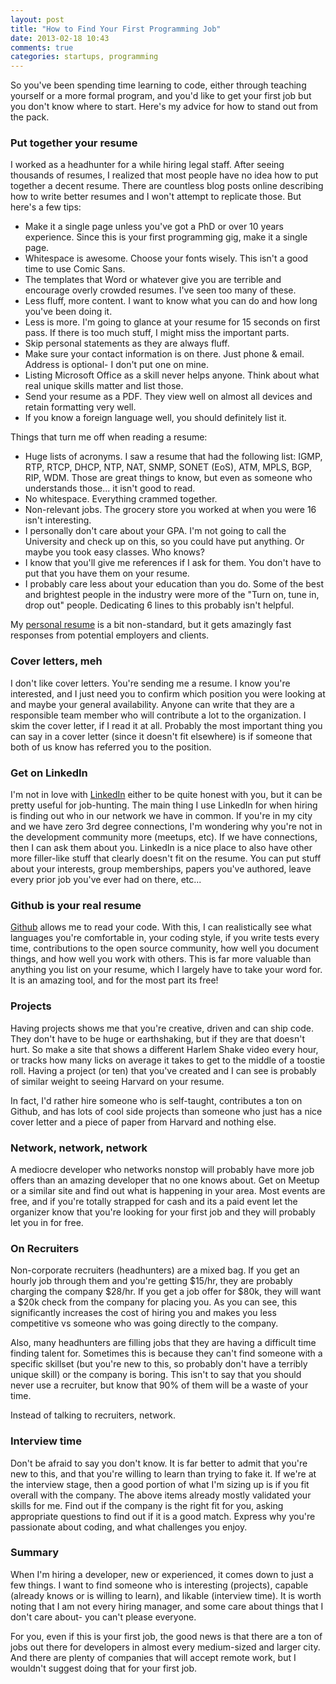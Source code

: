 ```yaml
---
layout: post
title: "How to Find Your First Programming Job"
date: 2013-02-18 10:43
comments: true
categories: startups, programming
---
```


So you've been spending time learning to code, either through teaching yourself or a more formal program, and you'd like to get your first job but you don't know where to start. Here's my advice for how to stand out from the pack.

### Put together your resume

I worked as a headhunter for a while hiring legal staff. After seeing thousands of resumes, I realized that most people have no idea how to put together a decent resume. There are countless blog posts online describing how to write better resumes and I won't attempt to replicate those. But here's a few tips:

* Make it a single page unless you've got a PhD or over 10 years experience. Since this is your first programming gig, make it a single page.
* Whitespace is awesome. Choose your fonts wisely. This isn't a good time to use Comic Sans.
* The templates that Word or whatever give you are terrible and encourage overly crowded resumes. I've seen too many of these.
* Less fluff, more content. I want to know what you can do and how long you've been doing it.
* Less is more. I'm going to glance at your resume for 15 seconds on first pass. If there is too much stuff, I might miss the important parts.
* Skip personal statements as they are always fluff.
* Make sure your contact information is on there. Just phone & email. Address is optional- I don't put one on mine.
* Listing Microsoft Office as a skill never helps anyone. Think about what real unique skills matter and list those.
* Send your resume as a PDF. They view well on almost all devices and retain formatting very well.
* If you know a foreign language well, you should definitely list it.

Things that turn me off when reading a resume:

* Huge lists of acronyms. I saw a resume that had the following list: IGMP, RTP, RTCP, DHCP, NTP, NAT, SNMP, SONET (EoS), ATM, MPLS, BGP, RIP, WDM. Those are great things to know, but even as someone who understands those... it isn't good to read.
* No whitespace. Everything crammed together.
* Non-relevant jobs. The grocery store you worked at when you were 16 isn't interesting.
* I personally don't care about your GPA. I'm not going to call the University and check up on this, so you could have put anything. Or maybe you took easy classes. Who knows?
* I know that you'll give me references if I ask for them. You don't have to put that you have them on your resume.
* I probably care less about your education than you do. Some of the best and brightest people in the industry were more of the "Turn on, tune in, drop out" people. Dedicating 6 lines to this probably isn't helpful.

My [personal resume](http://tibbon.github.com/assets/David_Fisher_Resume_2012_online.pdf) is a bit non-standard, but it gets amazingly fast responses from potential employers and clients.

### Cover letters, meh

I don't like cover letters. You're sending me a resume. I know you're interested, and I just need you to confirm which position you were looking at and maybe your general availability. Anyone can write that they are a responsible team member who will contribute a lot to the organization. I skim the cover letter, if I read it at all. Probably the most important thing you can say in a cover letter (since it doesn't fit elsewhere) is if someone that both of us know has referred you to the position. 

### Get on LinkedIn

I'm not in love with [LinkedIn](http://linkedin.com) either to be quite honest with you, but it can be pretty useful for job-hunting. The main thing I use LinkedIn for when hiring is finding out who in our network we have in common. If you're in my city and we have zero 3rd degree connections, I'm wondering why you're not in the development community more (meetups, etc). If we have connections, then I can ask them about you. LinkedIn is a nice place to also have other more filler-like stuff that clearly doesn't fit on the resume. You can put stuff about your interests, group memberships, papers you've authored, leave every prior job you've ever had on there, etc...

### Github is your real resume

[Github](https://github.com) allows me to read your code. With this, I can realistically see what languages you're comfortable in, your coding style, if you write tests every time, contributions to the open source community, how well you document things, and how well you work with others. This is far more valuable than anything you list on your resume, which I largely have to take your word for. It is an amazing tool, and for the most part its free!

### Projects

Having projects shows me that you're creative, driven and can ship code. They don't have to be huge or earthshaking, but if they are that doesn't hurt. So make a site that shows a different Harlem Shake video every hour, or tracks how many licks on average it takes to get to the middle of a toostie roll. Having a project (or ten) that you've created and I can see is probably of similar weight to seeing Harvard on your resume.

In fact, I'd rather hire someone who is self-taught, contributes a ton on Github, and has lots of cool side projects than someone who just has a nice cover letter and a piece of paper from Harvard and nothing else.

### Network, network, network

A mediocre developer who networks nonstop will probably have more job offers than an amazing developer that no one knows about. Get on Meetup or a similar site and find out what is happening in your area. Most events are free, and if you're totally strapped for cash and its a paid event let the organizer know that you're looking for your first job and they will probably let you in for free.

### On Recruiters

Non-corporate recruiters (headhunters) are a mixed bag. If you get an hourly job through them and you're getting $15/hr, they are probably charging the company $28/hr. If you get a job offer for $80k, they will want a $20k check from the company for placing you. As you can see, this significantly increases the cost of hiring you and makes you less competitive vs someone who was going directly to the company.

Also, many headhunters are filling jobs that they are having a difficult time finding talent for. Sometimes this is because they can't find someone with a specific skillset (but you're new to this, so probably don't have a terribly unique skill) or the company is boring. This isn't to say that you should never use a recruiter, but know that 90% of them will be a waste of your time.

Instead of talking to recruiters, network.

### Interview time

Don't be afraid to say you don't know. It is far better to admit that you're new to this, and that you're willing to learn than trying to fake it. If we're at the interview stage, then a good portion of what I'm sizing up is if you fit overall with the company. The above items already mostly validated your skills for me. Find out if the company is the right fit for you, asking appropriate questions to find out if it is a good match. Express why you're passionate about coding, and what challenges you enjoy. 

### Summary

When I'm hiring a developer, new or experienced, it comes down to just a few things. I want to find someone who is interesting (projects), capable (already knows or is willing to learn), and likable (interview time). It is worth noting that I am not every hiring manager, and some care about things that I don't care about- you can't please everyone. 

For you, even if this is your first job, the good news is that there are a ton of jobs out there for developers in almost every medium-sized and larger city. And there are plenty of companies that will accept remote work, but I wouldn't suggest doing that for your first job. 